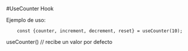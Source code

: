 #UseCounter Hook

Ejemplo de uso:
```
    const {counter, increment, decrement, reset} = useCounter(10);
```

useCounter() // recibe un valor por defecto
